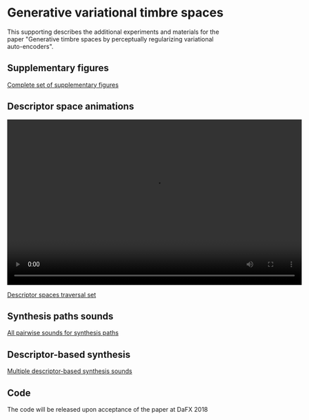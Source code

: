 <script src="http://vjs.zencdn.net/4.0/video.js"></script>

# Generative variational timbre spaces

This supporting describes the additional experiments and materials for the paper "Generative timbre spaces by perceptually regularizing variational auto-encoders".

## Supplementary figures

[Complete set of supplementary figures](figures)

## Descriptor space animations

<video id="pelican-installation" class="video-js vjs-default-skin" controls
preload="auto" width="683" height="384" data-setup="{}">
<source src="animations/flatness.mp4" type='video/mp4'>
</video>


<!-- poster="/static/screencasts/pelican-installation.png" -->

[Descriptor spaces traversal set](spaces)

## Synthesis paths sounds

<audio src="audio/Violoncello_Alto-Sax.mp3"></audio>

[All pairwise sounds for synthesis paths](path-synthesis)

## Descriptor-based synthesis 

[Multiple descriptor-based synthesis sounds](descriptor-synthesis)

## Code

The code will be released upon acceptance of the paper at DaFX 2018
